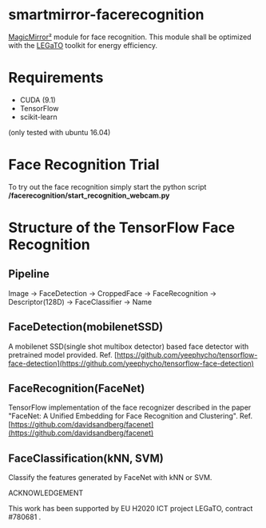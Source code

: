 # smartmirror-facerecognition
[MagicMirror²](https://github.com/MichMich/MagicMirror) module for face recognition. This module shall be optimized with the [LEGaTO](https://legato-project.eu/) toolkit for energy efficiency.

# Requirements
- CUDA (9.1)
- TensorFlow
- scikit-learn

(only tested with ubuntu 16.04)

# Face Recognition Trial
To try out the face recognition simply start the python script **/facerecognition/start_recognition_webcam.py**

# Structure of the TensorFlow Face Recognition

## Pipeline
Image -> FaceDetection -> CroppedFace -> FaceRecognition -> Descriptor(128D) -> FaceClassifier -> Name

## FaceDetection(mobilenetSSD)
A mobilenet SSD(single shot multibox detector) based face detector with pretrained model provided.
Ref. [https://github.com/yeephycho/tensorflow-face-detection](https://github.com/yeephycho/tensorflow-face-detection)

## FaceRecognition(FaceNet)
TensorFlow implementation of the face recognizer described in the paper "FaceNet: A Unified Embedding for Face Recognition and Clustering".
Ref. [https://github.com/davidsandberg/facenet](https://github.com/davidsandberg/facenet)

## FaceClassification(kNN, SVM)
Classify the features generated by FaceNet with kNN or SVM.


ACKNOWLEDGEMENT

This work has been supported by EU H2020 ICT project LEGaTO, contract #780681 .
